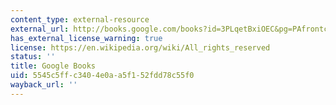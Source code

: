 ```yaml
---
content_type: external-resource
external_url: http://books.google.com/books?id=3PLqetBxiOEC&pg=PAfrontcover
has_external_license_warning: true
license: https://en.wikipedia.org/wiki/All_rights_reserved
status: ''
title: Google Books
uid: 5545c5ff-c340-4e0a-a5f1-52fdd78c55f0
wayback_url: ''
---
```

